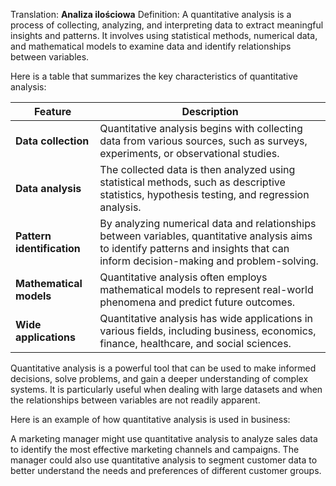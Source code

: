 Translation: **Analiza ilościowa**
Definition:
A quantitative analysis is a process of collecting, analyzing, and interpreting data to extract meaningful insights and patterns. It involves using statistical methods, numerical data, and mathematical models to examine data and identify relationships between variables.

Here is a table that summarizes the key characteristics of quantitative analysis:

|Feature|Description|
|---|---|
|**Data collection** |Quantitative analysis begins with collecting data from various sources, such as surveys, experiments, or observational studies.|
|**Data analysis** |The collected data is then analyzed using statistical methods, such as descriptive statistics, hypothesis testing, and regression analysis.|
|**Pattern identification** |By analyzing numerical data and relationships between variables, quantitative analysis aims to identify patterns and insights that can inform decision-making and problem-solving.|
|**Mathematical models**|Quantitative analysis often employs mathematical models to represent real-world phenomena and predict future outcomes.|
|**Wide applications**|Quantitative analysis has wide applications in various fields, including business, economics, finance, healthcare, and social sciences.|

Quantitative analysis is a powerful tool that can be used to make informed decisions, solve problems, and gain a deeper understanding of complex systems. It is particularly useful when dealing with large datasets and when the relationships between variables are not readily apparent.

Here is an example of how quantitative analysis is used in business:

A marketing manager might use quantitative analysis to analyze sales data to identify the most effective marketing channels and campaigns. The manager could also use quantitative analysis to segment customer data to better understand the needs and preferences of different customer groups.